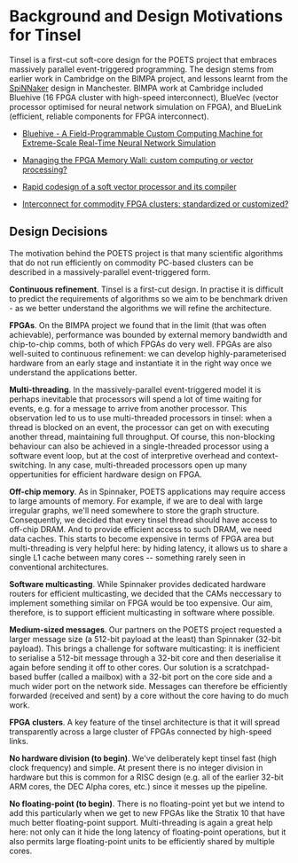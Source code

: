 # Background and Design Motivations for Tinsel

Tinsel is a first-cut soft-core design for the POETS project that
embraces massively parallel event-triggered programming.  The design
stems from earlier work in Cambridge on the BIMPA project, and lessons
learnt from the [SpiNNaker](spinnaker.cs.manchester.ac.uk) design in
Manchester.  BIMPA work at Cambridge included Bluehive (16 FPGA
cluster with high-speed interconnect), BlueVec (vector processor
optimised for neural network simulation on FPGA), and BlueLink
(efficient, reliable components for FPGA interconnect).

* [Bluehive - A Field-Programmable Custom Computing Machine for
Extreme-Scale Real-Time Neural Network Simulation](http://www.cl.cam.ac.uk/~swm11/research/papers/FCCM2012-Bluehive-preprint.pdf)

* [Managing the FPGA Memory Wall: custom computing or vector processing?](http://www.cl.cam.ac.uk/~swm11/research/papers/FPL2013-BlueVec.pdf)

* [Rapid codesign of a soft vector processor and its compiler](http://www.cl.cam.ac.uk/~swm11/research/papers/FPL2014-Vector.pdf)

* [Interconnect for commodity FPGA clusters: standardized or customized?](http://www.cl.cam.ac.uk/~swm11/research/papers/FPL2014-Network.pdf)

## Design Decisions

The motivation behind the POETS project is that many scientific
algorithms that do not run efficiently on commodity PC-based clusters
can be described in a massively-parallel event-triggered form.

**Continuous refinement**.  Tinsel is a first-cut design.  In practise
it is difficult to predict the requirements of algorithms so we aim to
be benchmark driven - as we better understand the algorithms we will
refine the architecture.

**FPGAs**.  On the BIMPA project we found that in the limit (that
was often achievable), performance was bounded by external memory
bandwidth and chip-to-chip comms, both of which FPGAs do very well.
FPGAs are also well-suited to continuous refinement: we can develop
highly-parameterised hardware from an early stage and instantiate it
in the right way once we understand the applications better.

**Multi-threading**. In the massively-parallel event-triggered
model it is perhaps inevitable that processors will spend a lot of
time waiting for events, e.g. for a message to arrive from another
processor.  This observation led to us to use multi-threaded
processors in tinsel: when a thread is blocked on an event, the
processor can get on with executing another thread, maintaining full
throughput.  Of course, this non-blocking behaviour can also be
achieved in a single-threaded processor using a software event loop,
but at the cost of interpretive overhead and context-switching.  In
any case, multi-threaded processors open up many oppertunities for
efficient hardware design on FPGA.

**Off-chip memory**. As in Spinnaker, POETS applications may require
access to large amounts of memory.  For example, if we are to deal
with large irregular graphs, we'll need somewhere to store the graph
structure.  Consequently, we decided that every tinsel thread should
have access to off-chip DRAM.  And to provide efficient access to such
DRAM, we need data caches.  This starts to become expensive in terms
of FPGA area but multi-threading is very helpful here: by hiding
latency, it allows us to share a single L1 cache between many cores --
something rarely seen in conventional architectures.

**Software multicasting**. While Spinnaker provides dedicated hardware
routers for efficient multicasting, we decided that the CAMs
neccessary to implement something similar on FPGA would be too
expensive.  Our aim, therefore, is to support efficient multicasting
in software where possible.

**Medium-sized messages**.  Our partners on the POETS project
requested a larger message size (a 512-bit payload at the least) than
Spinnaker (32-bit payload).  This brings a challenge for software
multicasting: it is inefficient to serialise a 512-bit message through
a 32-bit core and then deserialise it again before sending it off to
other cores.  Our solution is a scratchpad-based buffer (called a
mailbox) with a 32-bit port on the core side and a much wider port on
the network side.  Messages can therefore be efficiently forwarded
(received and sent) by a core without the core having to do much work.

**FPGA clusters**. A key feature of the tinsel architecture is that
it will spread transparently across a large cluster of FPGAs connected
by high-speed links.

**No hardware division (to begin)**. We've deliberately kept tinsel
fast (high clock frequency) and simple.  At present there is no
integer division in hardware but this is common for a RISC design
(e.g. all of the earlier 32-bit ARM cores, the DEC Alpha cores, etc.)
since it messes up the pipeline.

**No floating-point (to begin)**. There is no floating-point yet but
we intend to add this particularly when we get to new FPGAs like the
Stratix 10 that have much better floating-point support.
Multi-threading is again a great help here: not only can it hide the
long latency of floating-point operations, but it also permits large
floating-point units to be efficiently shared by multiple cores.
